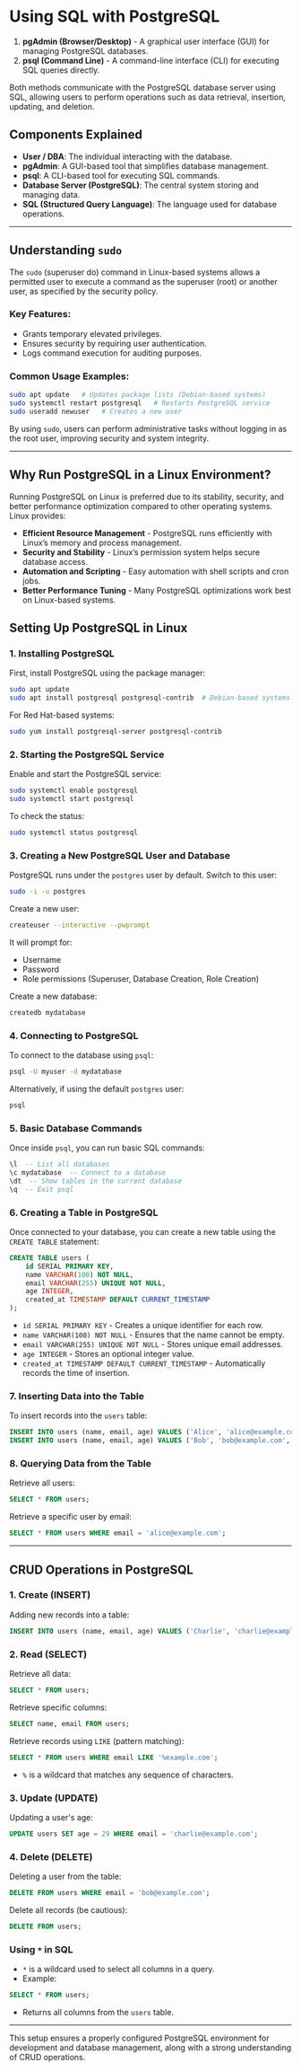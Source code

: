 # Using SQL with PostgreSQL

1. **pgAdmin (Browser/Desktop)** - A graphical user interface (GUI) for managing PostgreSQL databases.
2. **psql (Command Line)** - A command-line interface (CLI) for executing SQL queries directly.

Both methods communicate with the PostgreSQL database server using SQL, allowing users to perform operations such as data retrieval, insertion, updating, and deletion.

## Components Explained

- **User / DBA**: The individual interacting with the database.
- **pgAdmin**: A GUI-based tool that simplifies database management.
- **psql**: A CLI-based tool for executing SQL commands.
- **Database Server (PostgreSQL)**: The central system storing and managing data.
- **SQL (Structured Query Language)**: The language used for database operations.

---

## Understanding `sudo`

The `sudo` (superuser do) command in Linux-based systems allows a permitted user to execute a command as the superuser (root) or another user, as specified by the security policy.

### Key Features:

- Grants temporary elevated privileges.
- Ensures security by requiring user authentication.
- Logs command execution for auditing purposes.

### Common Usage Examples:

```sh
sudo apt update   # Updates package lists (Debian-based systems)
sudo systemctl restart postgresql   # Restarts PostgreSQL service
sudo useradd newuser   # Creates a new user
```

By using `sudo`, users can perform administrative tasks without logging in as the root user, improving security and system integrity.

---

## Why Run PostgreSQL in a Linux Environment?

Running PostgreSQL on Linux is preferred due to its stability, security, and better performance optimization compared to other operating systems. Linux provides:

- **Efficient Resource Management** - PostgreSQL runs efficiently with Linux’s memory and process management.
- **Security and Stability** - Linux’s permission system helps secure database access.
- **Automation and Scripting** - Easy automation with shell scripts and cron jobs.
- **Better Performance Tuning** - Many PostgreSQL optimizations work best on Linux-based systems.

## Setting Up PostgreSQL in Linux

### 1. Installing PostgreSQL

First, install PostgreSQL using the package manager:

```sh
sudo apt update
sudo apt install postgresql postgresql-contrib  # Debian-based systems
```

For Red Hat-based systems:

```sh
sudo yum install postgresql-server postgresql-contrib
```

### 2. Starting the PostgreSQL Service

Enable and start the PostgreSQL service:

```sh
sudo systemctl enable postgresql
sudo systemctl start postgresql
```

To check the status:

```sh
sudo systemctl status postgresql
```

### 3. Creating a New PostgreSQL User and Database

PostgreSQL runs under the `postgres` user by default. Switch to this user:

```sh
sudo -i -u postgres
```

Create a new user:

```sh
createuser --interactive --pwprompt
```

It will prompt for:

- Username
- Password
- Role permissions (Superuser, Database Creation, Role Creation)

Create a new database:

```sh
createdb mydatabase
```

### 4. Connecting to PostgreSQL

To connect to the database using `psql`:

```sh
psql -U myuser -d mydatabase
```

Alternatively, if using the default `postgres` user:

```sh
psql
```

### 5. Basic Database Commands

Once inside `psql`, you can run basic SQL commands:

```sql
\l  -- List all databases
\c mydatabase  -- Connect to a database
\dt  -- Show tables in the current database
\q  -- Exit psql
```

### 6. Creating a Table in PostgreSQL

Once connected to your database, you can create a new table using the `CREATE TABLE` statement:

```sql
CREATE TABLE users (
    id SERIAL PRIMARY KEY,
    name VARCHAR(100) NOT NULL,
    email VARCHAR(255) UNIQUE NOT NULL,
    age INTEGER,
    created_at TIMESTAMP DEFAULT CURRENT_TIMESTAMP
);
```

- `id SERIAL PRIMARY KEY` - Creates a unique identifier for each row.
- `name VARCHAR(100) NOT NULL` - Ensures that the name cannot be empty.
- `email VARCHAR(255) UNIQUE NOT NULL` - Stores unique email addresses.
- `age INTEGER` - Stores an optional integer value.
- `created_at TIMESTAMP DEFAULT CURRENT_TIMESTAMP` - Automatically records the time of insertion.

### 7. Inserting Data into the Table

To insert records into the `users` table:

```sql
INSERT INTO users (name, email, age) VALUES ('Alice', 'alice@example.com', 25);
INSERT INTO users (name, email, age) VALUES ('Bob', 'bob@example.com', 30);
```

### 8. Querying Data from the Table

Retrieve all users:

```sql
SELECT * FROM users;
```

Retrieve a specific user by email:

```sql
SELECT * FROM users WHERE email = 'alice@example.com';
```

---

## CRUD Operations in PostgreSQL

### 1. Create (INSERT)

Adding new records into a table:

```sql
INSERT INTO users (name, email, age) VALUES ('Charlie', 'charlie@example.com', 28);
```

### 2. Read (SELECT)

Retrieve all data:

```sql
SELECT * FROM users;
```

Retrieve specific columns:

```sql
SELECT name, email FROM users;
```

Retrieve records using `LIKE` (pattern matching):

```sql
SELECT * FROM users WHERE email LIKE '%example.com';
```

- `%` is a wildcard that matches any sequence of characters.

### 3. Update (UPDATE)

Updating a user's age:

```sql
UPDATE users SET age = 29 WHERE email = 'charlie@example.com';
```

### 4. Delete (DELETE)

Deleting a user from the table:

```sql
DELETE FROM users WHERE email = 'bob@example.com';
```

Delete all records (be cautious):

```sql
DELETE FROM users;
```

### Using `*` in SQL

- `*` is a wildcard used to select all columns in a query.
- Example:

```sql
SELECT * FROM users;
```

- Returns all columns from the `users` table.

---

This setup ensures a properly configured PostgreSQL environment for development and database management, along with a strong understanding of CRUD operations.

